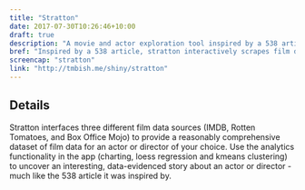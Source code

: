 ```yaml
---
title: "Stratton"
date: 2017-07-30T10:26:46+10:00
draft: true
description: "A movie and actor exploration tool inspired by a 538 article."
bref: "Inspired by a 538 article, stratton interactively scrapes film data from the web and presents it for analysis"
screencap: "stratton"
link: "http://tmbish.me/shiny/stratton"
---
```


## Details

Stratton interfaces three different film data sources (IMDB, Rotten Tomatoes, and Box Office Mojo) to provide a reasonably comprehensive dataset of film data for an actor or director of your choice. Use the analytics functionality in the app (charting, loess regression and kmeans clustering) to uncover an interesting, data-evidenced story about an actor or director - much like the 538 article it was inspired by.
